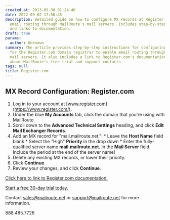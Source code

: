```yaml
---
created_at: 2013-05-30 01:24:40
date: 2022-09-02 17:50:45
description: Detailed guide on how to configure MX records at Register.com to enable
  email routing through MailRoute's mail servers. Includes step-by-step instructions
  and links to documentation.
draft: true
params:
  author: Unknown
summary: The article provides step-by-step instructions for configuring the MX record
  for the Register.com domain registrar to enable email routing through MailRoute's
  mail servers. It also includes a link to Register.com's documentation and information
  about MailRoute's free trial and support contacts.
tags: null
title: Register.com
---
```



## MX Record Configuration: Register.com

  1. Log in to your account at [www.register.com](https://www.register.com/).
  2. Under the blue **My Accounts** tab, click the domain that you're using with MailRoute.
  3. Scroll down to the **Advanced Technical Settings** heading, and click **Edit Mail Exchanger Records**.
  4. Add an MX record for "mail.mailroute.net.": 
    * Leave the **Host Name** field blank
    * Select the "High" **Priority** in the drop down
    * Enter the fully-qualified server name **mail.mailroute.net.** in the **Mail Server** field. Include the period at the end of the server name!
  5. Delete any existing MX records, or lower their priority.
  6. Click **Continue**.
  7. Review your changes, and click **Continue**.

[Click here to link to Register.com
documentation.](https://www.register.com/knowledge)

[Start a free 30-day trial today.](http://mailroute.net/signup.html)

Contact [sales@mailroute.net](mailto:sales@mailroute.net) or
[support@mailroute.net](mailto:support@mailroute.net) for more information.

888.485.7726

